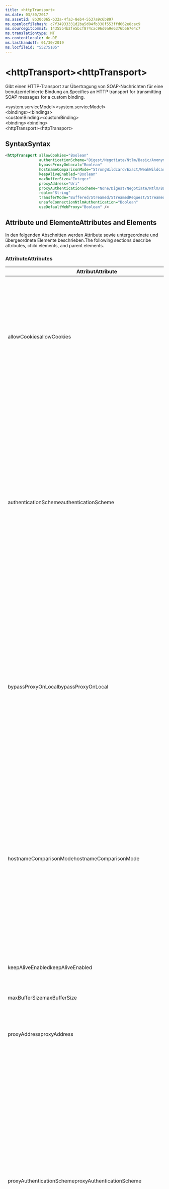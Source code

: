 ```yaml
---
title: <httpTransport>
ms.date: 03/30/2017
ms.assetid: 8b30c065-b32a-4fa3-8eb4-5537a9c6b897
ms.openlocfilehash: c7f34933331d2ba5d04fb338f553ffd662e8cac9
ms.sourcegitcommit: 14355b4b2fe5bcf874cac96d0a9e6376b567e4c7
ms.translationtype: MT
ms.contentlocale: de-DE
ms.lasthandoff: 01/30/2019
ms.locfileid: "55275105"
---
```

# <a name="httptransport"></a><span data-ttu-id="4ca8d-101">\<httpTransport></span><span class="sxs-lookup"><span data-stu-id="4ca8d-101">\<httpTransport></span></span>
<span data-ttu-id="4ca8d-102">Gibt einen HTTP-Transport zur Übertragung von SOAP-Nachrichten für eine benutzerdefinierte Bindung an.</span><span class="sxs-lookup"><span data-stu-id="4ca8d-102">Specifies an HTTP transport for transmitting SOAP messages for a custom binding.</span></span>  
  
 <span data-ttu-id="4ca8d-103">\<system.serviceModel></span><span class="sxs-lookup"><span data-stu-id="4ca8d-103">\<system.serviceModel></span></span>  
<span data-ttu-id="4ca8d-104">\<bindings></span><span class="sxs-lookup"><span data-stu-id="4ca8d-104">\<bindings></span></span>  
<span data-ttu-id="4ca8d-105">\<customBinding></span><span class="sxs-lookup"><span data-stu-id="4ca8d-105">\<customBinding></span></span>  
<span data-ttu-id="4ca8d-106">\<binding></span><span class="sxs-lookup"><span data-stu-id="4ca8d-106">\<binding></span></span>  
<span data-ttu-id="4ca8d-107">\<httpTransport></span><span class="sxs-lookup"><span data-stu-id="4ca8d-107">\<httpTransport></span></span>  
  
## <a name="syntax"></a><span data-ttu-id="4ca8d-108">Syntax</span><span class="sxs-lookup"><span data-stu-id="4ca8d-108">Syntax</span></span>  
  
```xml  
<httpTransport allowCookies="Boolean"
               authenticationScheme="Digest/Negotiate/Ntlm/Basic/Anonymous"
               bypassProxyOnLocal="Boolean"
               hostnameComparisonMode="StrongWildcard/Exact/WeakWildcard"
               keepAliveEnabled="Boolean"
               maxBufferSize="Integer"
               proxyAddress="Uri"
               proxyAuthenticationScheme="None/Digest/Negotiate/Ntlm/Basic/Anonymous"
               realm="String"
               transferMode="Buffered/Streamed/StreamedRequest/StreamedResponse"
               unsafeConnectionNtlmAuthentication="Boolean"
               useDefaultWebProxy="Boolean" />
```  
  
## <a name="attributes-and-elements"></a><span data-ttu-id="4ca8d-109">Attribute und Elemente</span><span class="sxs-lookup"><span data-stu-id="4ca8d-109">Attributes and Elements</span></span>  
 <span data-ttu-id="4ca8d-110">In den folgenden Abschnitten werden Attribute sowie untergeordnete und übergeordnete Elemente beschrieben.</span><span class="sxs-lookup"><span data-stu-id="4ca8d-110">The following sections describe attributes, child elements, and parent elements.</span></span>  
  
### <a name="attributes"></a><span data-ttu-id="4ca8d-111">Attribute</span><span class="sxs-lookup"><span data-stu-id="4ca8d-111">Attributes</span></span>  
  
|<span data-ttu-id="4ca8d-112">Attribut</span><span class="sxs-lookup"><span data-stu-id="4ca8d-112">Attribute</span></span>|<span data-ttu-id="4ca8d-113">Beschreibung</span><span class="sxs-lookup"><span data-stu-id="4ca8d-113">Description</span></span>|  
|---------------|-----------------|  
|<span data-ttu-id="4ca8d-114">allowCookies</span><span class="sxs-lookup"><span data-stu-id="4ca8d-114">allowCookies</span></span>|<span data-ttu-id="4ca8d-115">Ein boolescher Wert, der angibt, ob der Client Cookies akzeptiert und bei zukünftigen Anforderungen propagiert.</span><span class="sxs-lookup"><span data-stu-id="4ca8d-115">A Boolean value that specifies whether the client accepts cookies and propagates them on future requests.</span></span> <span data-ttu-id="4ca8d-116">Die Standardeinstellung ist `false`.</span><span class="sxs-lookup"><span data-stu-id="4ca8d-116">The default is `false`.</span></span><br /><br /> <span data-ttu-id="4ca8d-117">Sie können dieses Attribut verwenden, wenn Sie mit ASMX-Webdiensten interagieren, die Cookies verwenden.</span><span class="sxs-lookup"><span data-stu-id="4ca8d-117">You can use this attribute when you interact with ASMX Web services that use cookies.</span></span> <span data-ttu-id="4ca8d-118">Auf diese Weise können Sie sicherstellen, dass die vom Server zurückgegebenen Cookies automatisch bei allen zukünftigen Clientanforderungen für diesen Dienst kopiert werden.</span><span class="sxs-lookup"><span data-stu-id="4ca8d-118">In this way, you can be sure that the cookies returned from the server are automatically copied to all future client requests for that service.</span></span>|  
|<span data-ttu-id="4ca8d-119">authenticationScheme</span><span class="sxs-lookup"><span data-stu-id="4ca8d-119">authenticationScheme</span></span>|<span data-ttu-id="4ca8d-120">Gibt das Protokoll an, mit dem Clientanforderungen authentifiziert werden, die von einem HTTP-Listener verarbeitet werden.</span><span class="sxs-lookup"><span data-stu-id="4ca8d-120">Specifies the protocol used to authenticate client requests being processed by an HTTP listener.</span></span> <span data-ttu-id="4ca8d-121">Folgende Werte sind gültig:</span><span class="sxs-lookup"><span data-stu-id="4ca8d-121">Valid values include the following:</span></span><br /><br /> <span data-ttu-id="4ca8d-122">-Digest: Gibt die Hashwertauthentifizierung an.</span><span class="sxs-lookup"><span data-stu-id="4ca8d-122">-   Digest: Specifies digest authentication.</span></span><br /><span data-ttu-id="4ca8d-123">– Negotiate: Mit dem Client das Authentifizierungsschema handelt.</span><span class="sxs-lookup"><span data-stu-id="4ca8d-123">-   Negotiate: Negotiates with the client to determine the authentication scheme.</span></span> <span data-ttu-id="4ca8d-124">Wenn sowohl Client als auch Server Kerberos unterstützen, wird dieses Schema verwendet. Andernfalls wird NTLM verwendet.</span><span class="sxs-lookup"><span data-stu-id="4ca8d-124">If both client and server support Kerberos, it is used; otherwise, NTLM is used.</span></span><br /><span data-ttu-id="4ca8d-125">-Ntlm: Gibt die NTLM-Authentifizierung an.</span><span class="sxs-lookup"><span data-stu-id="4ca8d-125">-   Ntlm: Specifies NTLM authentication.</span></span><br /><span data-ttu-id="4ca8d-126">-   Basic: Gibt die Standardauthentifizierung an.</span><span class="sxs-lookup"><span data-stu-id="4ca8d-126">-   Basic: Specifies basic authentication.</span></span><br /><span data-ttu-id="4ca8d-127">– Anonymous: Gibt die anonyme Authentifizierung an.</span><span class="sxs-lookup"><span data-stu-id="4ca8d-127">-   Anonymous: Specifies anonymous authentication.</span></span><br /><br /> <span data-ttu-id="4ca8d-128">Die Standardeinstellung ist Anonymous.</span><span class="sxs-lookup"><span data-stu-id="4ca8d-128">The default is Anonymous.</span></span> <span data-ttu-id="4ca8d-129">Dieses Attribut ist vom Typ <xref:System.Net.AuthenticationSchemes>.</span><span class="sxs-lookup"><span data-stu-id="4ca8d-129">This attribute is of type <xref:System.Net.AuthenticationSchemes>.</span></span> <span data-ttu-id="4ca8d-130">Dieses Attribut kann nur einmal festgelegt werden.</span><span class="sxs-lookup"><span data-stu-id="4ca8d-130">This attribute can only be set once.</span></span>|  
|<span data-ttu-id="4ca8d-131">bypassProxyOnLocal</span><span class="sxs-lookup"><span data-stu-id="4ca8d-131">bypassProxyOnLocal</span></span>|<span data-ttu-id="4ca8d-132">Ein boolescher Wert, der angibt, ob der Proxyserver bei lokalen Adressen umgangen werden soll.</span><span class="sxs-lookup"><span data-stu-id="4ca8d-132">A Boolean value that indicates whether to bypass the proxy server for local addresses.</span></span> <span data-ttu-id="4ca8d-133">Die Standardeinstellung ist `false`.</span><span class="sxs-lookup"><span data-stu-id="4ca8d-133">The default is `false`.</span></span><br /><br /> <span data-ttu-id="4ca8d-134">Eine lokale Adresse ist eine, die sich im lokalen LAN oder Intranet befindet.</span><span class="sxs-lookup"><span data-stu-id="4ca8d-134">A local address is one that is on the local LAN or intranet.</span></span><br /><br /> <span data-ttu-id="4ca8d-135">Windows Communication Foundation (WCF) ignoriert immer den Proxy, wenn die Dienstadresse mit beginnt `http://localhost`.</span><span class="sxs-lookup"><span data-stu-id="4ca8d-135">Windows Communication Foundation (WCF) always ignores the proxy if the service address begins with `http://localhost`.</span></span><br /><br /> <span data-ttu-id="4ca8d-136">Sie sollten den Hostnamen anstatt localhost verwenden, wenn die Clients bei der Kommunikation mit Diensten auf demselben Computer einen Proxy nutzen sollen.</span><span class="sxs-lookup"><span data-stu-id="4ca8d-136">You should use the host name rather than localhost if you want clients to go through a proxy when talking to services on the same machine.</span></span>|  
|<span data-ttu-id="4ca8d-137">hostnameComparisonMode</span><span class="sxs-lookup"><span data-stu-id="4ca8d-137">hostnameComparisonMode</span></span>|<span data-ttu-id="4ca8d-138">Gibt den HTTP-Hostnamen-Vergleichsmodus an, der verwendet wird, um URIs zu analysieren.</span><span class="sxs-lookup"><span data-stu-id="4ca8d-138">Specifies the HTTP hostname comparison mode used to parse URIs.</span></span> <span data-ttu-id="4ca8d-139">Folgende Werte sind gültig:</span><span class="sxs-lookup"><span data-stu-id="4ca8d-139">Valid values are,</span></span><br /><br /> <span data-ttu-id="4ca8d-140">-StrongWildcard: ("+") entspricht allen möglichen Hostnamen im Kontext der angegebenen Schemas, Anschlusses und relativen URI.</span><span class="sxs-lookup"><span data-stu-id="4ca8d-140">-   StrongWildcard: ("+") matches all possible hostnames in the context of the specified scheme, port and relative URI.</span></span><br /><span data-ttu-id="4ca8d-141">-Genauer: keine Platzhalter</span><span class="sxs-lookup"><span data-stu-id="4ca8d-141">-   Exact: no wildcards</span></span><br /><span data-ttu-id="4ca8d-142">-WeakWildcard: ("\*") entspricht allen möglichen Hostnamen im Kontext des angegebenen Schemas, Anschlusses und URIS, die nicht explizit zugeordnet wurde oder durch den StrongWildcard-Mechanismus.</span><span class="sxs-lookup"><span data-stu-id="4ca8d-142">-   WeakWildcard: ("\*") matches all possible hostname in the context of the specified scheme, port and relative UIR that have not been matched explicitly or through the strong wildcard mechanism.</span></span><br /><br /> <span data-ttu-id="4ca8d-143">Die Standardeinstellung ist StrongWildcard.</span><span class="sxs-lookup"><span data-stu-id="4ca8d-143">The default is StrongWildcard.</span></span> <span data-ttu-id="4ca8d-144">Dieses Attribut ist vom Typ `System.ServiceModel.HostnameComparisonMode`.</span><span class="sxs-lookup"><span data-stu-id="4ca8d-144">This attribute is of type `System.ServiceModel.HostnameComparisonMode`.</span></span>|  
|<span data-ttu-id="4ca8d-145">keepAliveEnabled</span><span class="sxs-lookup"><span data-stu-id="4ca8d-145">keepAliveEnabled</span></span>|<span data-ttu-id="4ca8d-146">Ein boolescher Wert, der angibt, ob eine permanente Verbindung mit der Internetressource hergestellt werden soll.</span><span class="sxs-lookup"><span data-stu-id="4ca8d-146">A Boolean value that specifies whether to make a persistent connection to the internet resource.</span></span>|  
|<span data-ttu-id="4ca8d-147">maxBufferSize</span><span class="sxs-lookup"><span data-stu-id="4ca8d-147">maxBufferSize</span></span>|<span data-ttu-id="4ca8d-148">Eine positive ganze Zahl, die die maximale Puffergröße angibt.</span><span class="sxs-lookup"><span data-stu-id="4ca8d-148">A positive integer that specifies the maximum size of the buffer.</span></span> <span data-ttu-id="4ca8d-149">Der Standardwert ist 524288.</span><span class="sxs-lookup"><span data-stu-id="4ca8d-149">The default is 524288</span></span>|  
|<span data-ttu-id="4ca8d-150">proxyAddress</span><span class="sxs-lookup"><span data-stu-id="4ca8d-150">proxyAddress</span></span>|<span data-ttu-id="4ca8d-151">Ein URI, der die Adresse des HTTP-Proxys angibt.</span><span class="sxs-lookup"><span data-stu-id="4ca8d-151">A URI that specifies the address of the HTTP proxy.</span></span> <span data-ttu-id="4ca8d-152">Wenn `useSystemWebProxy` `true` ist, muss diese Einstellung `null` lauten.</span><span class="sxs-lookup"><span data-stu-id="4ca8d-152">If `useSystemWebProxy` is `true`, this setting must be `null`.</span></span> <span data-ttu-id="4ca8d-153">Die Standardeinstellung ist `null`.</span><span class="sxs-lookup"><span data-stu-id="4ca8d-153">The default is `null`.</span></span>|  
|<span data-ttu-id="4ca8d-154">proxyAuthenticationScheme</span><span class="sxs-lookup"><span data-stu-id="4ca8d-154">proxyAuthenticationScheme</span></span>|<span data-ttu-id="4ca8d-155">Gibt das Protokoll an, mit dem Clientanforderungen authentifiziert werden, die von einem HTTP-Proxy verarbeitet werden.</span><span class="sxs-lookup"><span data-stu-id="4ca8d-155">Specifies the protocol used for authenticating client requests being processed by an HTTP proxy.</span></span> <span data-ttu-id="4ca8d-156">Folgende Werte sind gültig:</span><span class="sxs-lookup"><span data-stu-id="4ca8d-156">Valid values include the following:</span></span><br /><br /> <span data-ttu-id="4ca8d-157">– None: Es wird keine Authentifizierung ausgeführt.</span><span class="sxs-lookup"><span data-stu-id="4ca8d-157">-   None: No authentication is performed.</span></span><br /><span data-ttu-id="4ca8d-158">-Digest: Gibt die Hashwertauthentifizierung an.</span><span class="sxs-lookup"><span data-stu-id="4ca8d-158">-   Digest: Specifies digest authentication.</span></span><br /><span data-ttu-id="4ca8d-159">– Negotiate: Mit dem Client das Authentifizierungsschema handelt.</span><span class="sxs-lookup"><span data-stu-id="4ca8d-159">-   Negotiate: Negotiates with the client to determine the authentication scheme.</span></span> <span data-ttu-id="4ca8d-160">Wenn sowohl Client als auch Server Kerberos unterstützen, wird dieses Schema verwendet. Andernfalls wird NTLM verwendet.</span><span class="sxs-lookup"><span data-stu-id="4ca8d-160">If both client and server support Kerberos, it is used; otherwise, NTLM is used.</span></span><br /><span data-ttu-id="4ca8d-161">-Ntlm: Gibt die NTLM-Authentifizierung an.</span><span class="sxs-lookup"><span data-stu-id="4ca8d-161">-   Ntlm: Specifies NTLM authentication.</span></span><br /><span data-ttu-id="4ca8d-162">-   Basic: Gibt die Standardauthentifizierung an.</span><span class="sxs-lookup"><span data-stu-id="4ca8d-162">-   Basic: Specifies basic authentication.</span></span><br /><span data-ttu-id="4ca8d-163">– Anonymous: Gibt die anonyme Authentifizierung an.</span><span class="sxs-lookup"><span data-stu-id="4ca8d-163">-   Anonymous: Specifies anonymous authentication.</span></span><br /><br /> <span data-ttu-id="4ca8d-164">Die Standardeinstellung ist Anonymous.</span><span class="sxs-lookup"><span data-stu-id="4ca8d-164">The default is Anonymous.</span></span> <span data-ttu-id="4ca8d-165">Dieses Attribut ist vom Typ <xref:System.Net.AuthenticationSchemes>.</span><span class="sxs-lookup"><span data-stu-id="4ca8d-165">This attribute is of type <xref:System.Net.AuthenticationSchemes>.</span></span> <span data-ttu-id="4ca8d-166">Beachten Sie, dass `IntegratedWindowsAuthentication` wird nicht unterstützt.</span><span class="sxs-lookup"><span data-stu-id="4ca8d-166">Note that `IntegratedWindowsAuthentication` is not supported.</span></span>|  
|<span data-ttu-id="4ca8d-167">realm</span><span class="sxs-lookup"><span data-stu-id="4ca8d-167">realm</span></span>|<span data-ttu-id="4ca8d-168">Eine Zeichenfolge, die den auf dem Proxy/Server zu verwendenden Bereich angibt.</span><span class="sxs-lookup"><span data-stu-id="4ca8d-168">A string that specifies the realm to use on the proxy/server.</span></span> <span data-ttu-id="4ca8d-169">Der Standardwert ist eine leere Zeichenfolge.</span><span class="sxs-lookup"><span data-stu-id="4ca8d-169">The default is an empty string.</span></span><br /><br /> <span data-ttu-id="4ca8d-170">Server verwenden Bereiche, um geschützte Ressourcen zu partitionieren.</span><span class="sxs-lookup"><span data-stu-id="4ca8d-170">Servers use realms to partition protected resources.</span></span> <span data-ttu-id="4ca8d-171">Jede Partition kann ihr eigenes Authentifizierungsschema und/oder ihre eigene Autorisierungsdatenbank aufweisen.</span><span class="sxs-lookup"><span data-stu-id="4ca8d-171">Each partition can have its own authentication scheme and/or authorization database.</span></span> <span data-ttu-id="4ca8d-172">Bereiche werden nur für die Standard- und Digestauthentifizierung verwendet.</span><span class="sxs-lookup"><span data-stu-id="4ca8d-172">Realms are used only for basic and digest authentication.</span></span> <span data-ttu-id="4ca8d-173">Nach der erfolgreichen Authentifizierung eines Clients ist die Authentifizierung für alle Ressourcen in einem bestimmten Bereich gültig.</span><span class="sxs-lookup"><span data-stu-id="4ca8d-173">After a client successfully authenticates, the authentication is valid for all resources in a given realm.</span></span> <span data-ttu-id="4ca8d-174">Eine ausführliche Beschreibung der Bereiche finden Sie unter RFC 2617 unter der [IETF-Website](https://www.ietf.org).</span><span class="sxs-lookup"><span data-stu-id="4ca8d-174">For a detailed description of realms, see RFC 2617 at the [IETF website](https://www.ietf.org).</span></span>|  
|<span data-ttu-id="4ca8d-175">transferMode</span><span class="sxs-lookup"><span data-stu-id="4ca8d-175">transferMode</span></span>|<span data-ttu-id="4ca8d-176">Gibt an, ob Nachrichten bei einer Anforderung oder Antwort gepuffert oder per Stream übertragen werden.</span><span class="sxs-lookup"><span data-stu-id="4ca8d-176">Specifies whether messages are buffered or streamed or a request or response.</span></span> <span data-ttu-id="4ca8d-177">Folgende Werte sind gültig:</span><span class="sxs-lookup"><span data-stu-id="4ca8d-177">Valid values include the following:</span></span><br /><br /> <span data-ttu-id="4ca8d-178">-Buffered: Die Anforderungs- und Antwortnachrichten werden gepuffert.</span><span class="sxs-lookup"><span data-stu-id="4ca8d-178">-   Buffered: The request and response messages are buffered.</span></span><br /><span data-ttu-id="4ca8d-179">-Streaming: Die Anforderungs- und Antwortnachrichten werden per Stream übertragen.</span><span class="sxs-lookup"><span data-stu-id="4ca8d-179">-   Streamed: The request and response messages are streamed.</span></span><br /><span data-ttu-id="4ca8d-180">-StreamedRequest: Die Anforderungsnachricht wird per Stream übertragen, und die Antwortnachricht wird gepuffert.</span><span class="sxs-lookup"><span data-stu-id="4ca8d-180">-   StreamedRequest: The request message is streamed and the response message is buffered.</span></span><br /><span data-ttu-id="4ca8d-181">-StreamedResponse: Die Anforderungsnachricht wird gepuffert, und die Antwortnachricht wird per Stream übertragen.</span><span class="sxs-lookup"><span data-stu-id="4ca8d-181">-   StreamedResponse: The request message is buffered and the response message is streamed.</span></span><br /><br /> <span data-ttu-id="4ca8d-182">Der Standardwert ist Buffered.</span><span class="sxs-lookup"><span data-stu-id="4ca8d-182">The default is Buffered.</span></span> <span data-ttu-id="4ca8d-183">Dieses Attribut ist vom Typ <xref:System.ServiceModel.TransferMode>.</span><span class="sxs-lookup"><span data-stu-id="4ca8d-183">This attribute is of type <xref:System.ServiceModel.TransferMode> .</span></span>|  
|<span data-ttu-id="4ca8d-184">unsafeConnectionNtlmAuthentication</span><span class="sxs-lookup"><span data-stu-id="4ca8d-184">unsafeConnectionNtlmAuthentication</span></span>|<span data-ttu-id="4ca8d-185">Ein boolescher Wert, der angibt, ob die Freigabe nicht sicherer Verbindungen auf dem Server aktiviert ist.</span><span class="sxs-lookup"><span data-stu-id="4ca8d-185">A Boolean value that specifies whether Unsafe Connection Sharing is enabled on the server.</span></span> <span data-ttu-id="4ca8d-186">Die Standardeinstellung ist `false`.</span><span class="sxs-lookup"><span data-stu-id="4ca8d-186">The default is `false`.</span></span> <span data-ttu-id="4ca8d-187">Wenn aktiviert, wird NTLM-Authentifizierung einmal auf jeder TCP-Verbindung ausgeführt.</span><span class="sxs-lookup"><span data-stu-id="4ca8d-187">If enabled, NTLM authentication is performed once on each TCP connection.</span></span>|  
|<span data-ttu-id="4ca8d-188">useDefaultWebProxy</span><span class="sxs-lookup"><span data-stu-id="4ca8d-188">useDefaultWebProxy</span></span>|<span data-ttu-id="4ca8d-189">Ein boolescher Wert, der angibt, ob die Proxyeinstellungen auf dem Computer anstatt der benutzerspezifischen Einstellungen verwendet werden sollen.</span><span class="sxs-lookup"><span data-stu-id="4ca8d-189">A Boolean value that specifies whether the machine-wide proxy settings are used rather than the user specific settings.</span></span> <span data-ttu-id="4ca8d-190">Die Standardeinstellung ist `true`.</span><span class="sxs-lookup"><span data-stu-id="4ca8d-190">The default is `true`.</span></span>|  
  
### <a name="child-elements"></a><span data-ttu-id="4ca8d-191">Untergeordnete Elemente</span><span class="sxs-lookup"><span data-stu-id="4ca8d-191">Child Elements</span></span>  
 <span data-ttu-id="4ca8d-192">Keine</span><span class="sxs-lookup"><span data-stu-id="4ca8d-192">None</span></span>  
  
### <a name="parent-elements"></a><span data-ttu-id="4ca8d-193">Übergeordnete Elemente</span><span class="sxs-lookup"><span data-stu-id="4ca8d-193">Parent Elements</span></span>  
  
|<span data-ttu-id="4ca8d-194">Element</span><span class="sxs-lookup"><span data-stu-id="4ca8d-194">Element</span></span>|<span data-ttu-id="4ca8d-195">Beschreibung</span><span class="sxs-lookup"><span data-stu-id="4ca8d-195">Description</span></span>|  
|-------------|-----------------|  
|[<span data-ttu-id="4ca8d-196">\<binding></span><span class="sxs-lookup"><span data-stu-id="4ca8d-196">\<binding></span></span>](../../../../../docs/framework/misc/binding.md)|<span data-ttu-id="4ca8d-197">Definiert alle Bindungsmöglichkeiten der benutzerdefinierten Bindung.</span><span class="sxs-lookup"><span data-stu-id="4ca8d-197">Defines all binding capabilities of the custom binding.</span></span>|  
  
## <a name="remarks"></a><span data-ttu-id="4ca8d-198">Hinweise</span><span class="sxs-lookup"><span data-stu-id="4ca8d-198">Remarks</span></span>  
 <span data-ttu-id="4ca8d-199">Das `httpTransport`-Element stellt den Startpunkt für das Erstellen einer benutzerdefinierten Bindung dar, die das HTTP-Transportprotokoll implementiert.</span><span class="sxs-lookup"><span data-stu-id="4ca8d-199">The `httpTransport` element is the starting point for creating a custom binding that implements the HTTP transport protocol.</span></span> <span data-ttu-id="4ca8d-200">HTTP stellt die primäre Übertragungsweise für den Datenaustausch dar.</span><span class="sxs-lookup"><span data-stu-id="4ca8d-200">HTTP is the primary transport used for interoperability purposes.</span></span> <span data-ttu-id="4ca8d-201">Dieser Transport wird von der Windows Communication Foundation (WCF) um sicherzustellen, dass Interoperabilität mit anderen nicht - WCF-Dienste unterstützt.</span><span class="sxs-lookup"><span data-stu-id="4ca8d-201">This transport is supported by the Windows Communication Foundation (WCF) to ensure interoperability with other non-WCF Web services stacks.</span></span>  
  
## <a name="see-also"></a><span data-ttu-id="4ca8d-202">Siehe auch</span><span class="sxs-lookup"><span data-stu-id="4ca8d-202">See also</span></span>
- <xref:System.ServiceModel.Configuration.HttpTransportElement>
- <xref:System.ServiceModel.Channels.HttpTransportBindingElement>
- <xref:System.ServiceModel.Channels.TransportBindingElement>
- <xref:System.ServiceModel.Channels.CustomBinding>
- [<span data-ttu-id="4ca8d-203">Transportprotokolle</span><span class="sxs-lookup"><span data-stu-id="4ca8d-203">Transports</span></span>](../../../../../docs/framework/wcf/feature-details/transports.md)
- [<span data-ttu-id="4ca8d-204">Auswählen eines Transports</span><span class="sxs-lookup"><span data-stu-id="4ca8d-204">Choosing a Transport</span></span>](../../../../../docs/framework/wcf/feature-details/choosing-a-transport.md)
- [<span data-ttu-id="4ca8d-205">Bindungen</span><span class="sxs-lookup"><span data-stu-id="4ca8d-205">Bindings</span></span>](../../../../../docs/framework/wcf/bindings.md)
- [<span data-ttu-id="4ca8d-206">Erweitern von Bindungen</span><span class="sxs-lookup"><span data-stu-id="4ca8d-206">Extending Bindings</span></span>](../../../../../docs/framework/wcf/extending/extending-bindings.md)
- [<span data-ttu-id="4ca8d-207">Benutzerdefinierte Bindungen</span><span class="sxs-lookup"><span data-stu-id="4ca8d-207">Custom Bindings</span></span>](../../../../../docs/framework/wcf/extending/custom-bindings.md)
- [<span data-ttu-id="4ca8d-208">\<customBinding></span><span class="sxs-lookup"><span data-stu-id="4ca8d-208">\<customBinding></span></span>](../../../../../docs/framework/configure-apps/file-schema/wcf/custombinding.md)

